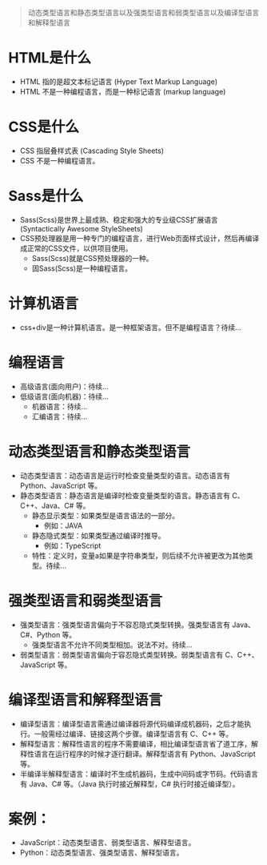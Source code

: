 > 动态类型语言和静态类型语言以及强类型语言和弱类型语言以及编译型语言和解释型语言

# HTML是什么
* HTML 指的是超文本标记语言 (Hyper Text Markup Language)
* HTML 不是一种编程语言，而是一种标记语言 (markup language)

# CSS是什么
* CSS 指层叠样式表 (Cascading Style Sheets)
* CSS 不是一种编程语言。

# Sass是什么
* Sass(Scss)是世界上最成熟、稳定和强大的专业级CSS扩展语言 (Syntactically Awesome StyleSheets)
* CSS预处理器是用一种专门的编程语言，进行Web页面样式设计，然后再编译成正常的CSS文件，以供项目使用。
  - Sass(Scss)就是CSS预处理器的一种。
  - 固Sass(Scss)是一种编程语言。

# 计算机语言
* css+div是一种计算机语言。是一种框架语言。但不是编程语言？待续...

# 编程语言
* 高级语言(面向用户)：待续...
* 低级语言(面向机器)：待续...
  - 机器语言：待续...
  - 汇编语言：待续...


# 动态类型语言和静态类型语言
* 动态类型语言：动态语言是运行时检查变量类型的语言。动态语言有 Python、JavaScript 等。
* 静态类型语言：静态语言是编译时检查变量类型的语言。静态语言有 C、C++、Java、C# 等。
  - 静态显示类型：如果类型是语言语法的一部分。
    - 例如：JAVA
  - 静态隐式类型：如果类型通过编译时推导。
    - 例如：TypeScript
  - 特性：定义时，变量a如果是字符串类型，则后续不允许被更改为其他类型。待续...

# 强类型语言和弱类型语言
* 强类型语言：强类型语言偏向于不容忍隐式类型转换。强类型语言有 Java、C#、Python 等。
  - 强类型语言不允许不同类型相加。说法不对。待续...
* 弱类型语言：弱类型语言偏向于容忍隐式类型转换。弱类型语言有 C、C++、JavaScript 等。

# 编译型语言和解释型语言
* 编译型语言：编译型语言需通过编译器将源代码编译成机器码，之后才能执行。一般需经过编译、链接这两个步骤。编译型语言有 C、C++ 等。
* 解释型语言：解释性语言的程序不需要编译，相比编译型语言省了道工序，解释性语言在运行程序的时候才逐行翻译。解释型语言有 Python、JavaScript 等。
* 半编译半解释型语言：编译时不生成机器码，生成中间码或字节码。代码语言有 Java、C# 等。（Java 执行时接近解释型，C# 执行时接近编译型）。

# 案例：
* JavaScript：动态类型语言、弱类型语言、解释型语言。
* Python：动态类型语言、强类型语言、解释型语言。
